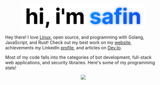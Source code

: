 <p align="center">
  <img src="./assets/intro.svg" width="400px" />
</p>

Hey there! I love [Linux](https://github.com/safinsingh/dots), open source, and programming with Golang, JavaScript, and Rust! Check out my best work on my [website](https://safinsingh.tech), achievements my LinkedIn [profile](https://www.linkedin.com/in/safinsingh), and articles on [Dev.to](https://dev.to/safinsingh).

Most of my code falls into the categories of bot development, full-stack web applications, and security libraries. Here's some of my programming stats!

<p align="center">
  <img src="https://github-readme-stats.vercel.app/api?username=safinsingh&show_icons=true&count_private=true&hide_title=true&show_owner=true&hide_border=true&include_all_commits=true&icon_color=0762FF&text_color=000000&title_color=0762FF" />
</p>
